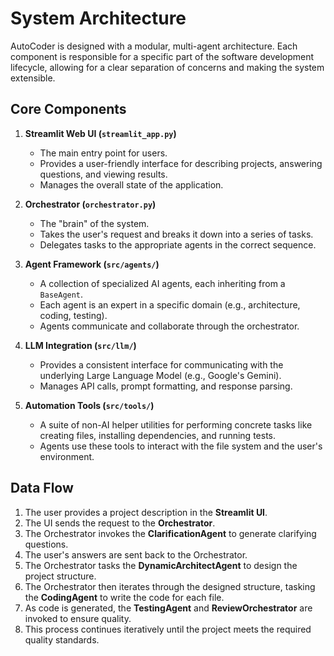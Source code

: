 # System Architecture

AutoCoder is designed with a modular, multi-agent architecture. Each component is responsible for a specific part of the software development lifecycle, allowing for a clear separation of concerns and making the system extensible.

## Core Components

1.  **Streamlit Web UI (`streamlit_app.py`)**
    -   The main entry point for users.
    -   Provides a user-friendly interface for describing projects, answering questions, and viewing results.
    -   Manages the overall state of the application.

2.  **Orchestrator (`orchestrator.py`)**
    -   The "brain" of the system.
    -   Takes the user's request and breaks it down into a series of tasks.
    -   Delegates tasks to the appropriate agents in the correct sequence.

3.  **Agent Framework (`src/agents/`)**
    -   A collection of specialized AI agents, each inheriting from a `BaseAgent`.
    -   Each agent is an expert in a specific domain (e.g., architecture, coding, testing).
    -   Agents communicate and collaborate through the orchestrator.

4.  **LLM Integration (`src/llm/`)**
    -   Provides a consistent interface for communicating with the underlying Large Language Model (e.g., Google's Gemini).
    -   Manages API calls, prompt formatting, and response parsing.

5.  **Automation Tools (`src/tools/`)**
    -   A suite of non-AI helper utilities for performing concrete tasks like creating files, installing dependencies, and running tests.
    -   Agents use these tools to interact with the file system and the user's environment.

## Data Flow

1.  The user provides a project description in the **Streamlit UI**.
2.  The UI sends the request to the **Orchestrator**.
3.  The Orchestrator invokes the **ClarificationAgent** to generate clarifying questions.
4.  The user's answers are sent back to the Orchestrator.
5.  The Orchestrator tasks the **DynamicArchitectAgent** to design the project structure.
6.  The Orchestrator then iterates through the designed structure, tasking the **CodingAgent** to write the code for each file.
7.  As code is generated, the **TestingAgent** and **ReviewOrchestrator** are invoked to ensure quality.
8.  This process continues iteratively until the project meets the required quality standards.
